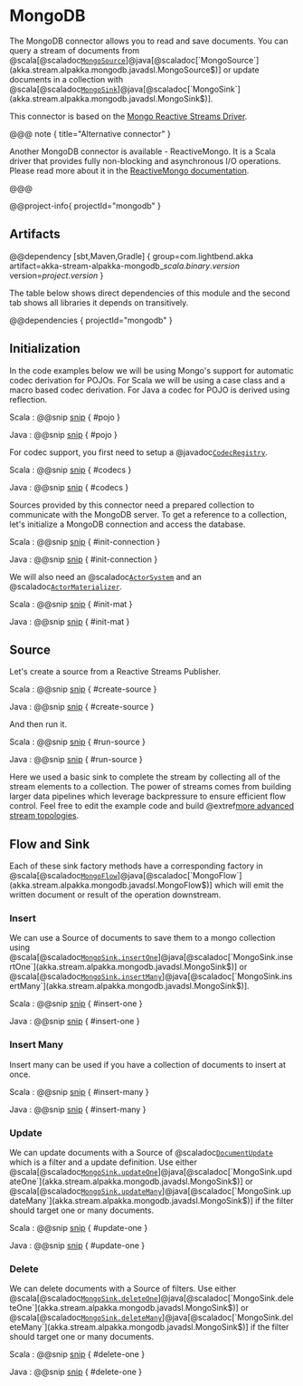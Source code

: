 # MongoDB

The MongoDB connector allows you to read and save documents.
You can query a stream of documents from @scala[@scaladoc[`MongoSource`](akka.stream.alpakka.mongodb.scaladsl.MongoSource$)]@java[@scaladoc[`MongoSource`](akka.stream.alpakka.mongodb.javadsl.MongoSource$)] or update documents in a collection with @scala[@scaladoc[`MongoSink`](akka.stream.alpakka.mongodb.scaladsl.MongoSink$)]@java[@scaladoc[`MongoSink`](akka.stream.alpakka.mongodb.javadsl.MongoSink$)].

This connector is based on the [Mongo Reactive Streams Driver](https://github.com/mongodb/mongo-java-driver-reactivestreams).

@@@ note { title="Alternative connector" }

Another MongoDB connector is available - ReactiveMongo.
It is a Scala driver that provides fully non-blocking and asynchronous I/O operations.
Please read more about it in the [ReactiveMongo documentation](http://reactivemongo.org).

@@@

@@project-info{ projectId="mongodb" }


## Artifacts

@@dependency [sbt,Maven,Gradle] {
  group=com.lightbend.akka
  artifact=akka-stream-alpakka-mongodb_$scala.binary.version$
  version=$project.version$
}

The table below shows direct dependencies of this module and the second tab shows all libraries it depends on transitively.

@@dependencies { projectId="mongodb" }


## Initialization

In the code examples below we will be using Mongo's support for automatic codec derivation for POJOs.
For Scala we will be using a case class and a macro based codec derivation.
For Java a codec for POJO is derived using reflection.

Scala
: @@snip [snip](/mongodb/src/test/scala/docs/scaladsl/MongoSourceSpec.scala) { #pojo }

Java
: @@snip [snip](/mongodb/src/test/java/docs/javadsl/Number.java) { #pojo }

For codec support, you first need to setup a @javadoc[`CodecRegistry`](org.bson.codecs.configuration.CodecRegistry).

Scala
: @@snip [snip](/mongodb/src/test/scala/docs/scaladsl/MongoSourceSpec.scala) { #codecs }

Java
: @@snip [snip](/mongodb/src/test/java/docs/javadsl/MongoSourceTest.java) { #codecs }

Sources provided by this connector need a prepared collection to communicate with the MongoDB server.
To get a reference to a collection, let's initialize a MongoDB connection and access the database.

Scala
: @@snip [snip](/mongodb/src/test/scala/docs/scaladsl/MongoSourceSpec.scala) { #init-connection }

Java
: @@snip [snip](/mongodb/src/test/java/docs/javadsl/MongoSourceTest.java) { #init-connection }

We will also need an @scaladoc[`ActorSystem`](akka.actor.ActorSystem) and an @scaladoc[`ActorMaterializer`](akka.stream.ActorMaterializer).

Scala
: @@snip [snip](/mongodb/src/test/scala/docs/scaladsl/MongoSourceSpec.scala) { #init-mat }

Java
: @@snip [snip](/mongodb/src/test/java/docs/javadsl/MongoSourceTest.java) { #init-mat }


## Source

Let's create a source from a Reactive Streams Publisher.

Scala
: @@snip [snip](/mongodb/src/test/scala/docs/scaladsl/MongoSourceSpec.scala) { #create-source }

Java
: @@snip [snip](/mongodb/src/test/java/docs/javadsl/MongoSourceTest.java) { #create-source }

And then run it.

Scala
: @@snip [snip](/mongodb/src/test/scala/docs/scaladsl/MongoSourceSpec.scala) { #run-source }

Java
: @@snip [snip](/mongodb/src/test/java/docs/javadsl/MongoSourceTest.java) { #run-source }

Here we used a basic sink to complete the stream by collecting all of the stream elements to a collection.
The power of streams comes from building larger data pipelines which leverage backpressure to ensure efficient flow control.
Feel free to edit the example code and build @extref[more advanced stream topologies](akka-docs:scala/stream/stream-introduction).

## Flow and Sink

Each of these sink factory methods have a corresponding factory in @scala[@scaladoc[`MongoFlow`](akka.stream.alpakka.mongodb.scaladsl.MongoFlow$)]@java[@scaladoc[`MongoFlow`](akka.stream.alpakka.mongodb.javadsl.MongoFlow$)] which will emit the written document or result of the operation downstream.

### Insert

We can use a Source of documents to save them to a mongo collection using @scala[@scaladoc[`MongoSink.insertOne`](akka.stream.alpakka.mongodb.scaladsl.MongoSink$)]@java[@scaladoc[`MongoSink.insertOne`](akka.stream.alpakka.mongodb.javadsl.MongoSink$)] or @scala[@scaladoc[`MongoSink.insertMany`](akka.stream.alpakka.mongodb.scaladsl.MongoSink$)]@java[@scaladoc[`MongoSink.insertMany`](akka.stream.alpakka.mongodb.javadsl.MongoSink$)].

Scala
: @@snip [snip](/mongodb/src/test/scala/docs/scaladsl/MongoSinkSpec.scala) { #insert-one }

Java
: @@snip [snip](/mongodb/src/test/java/docs/javadsl/MongoSinkTest.java) { #insert-one }

### Insert Many

Insert many can be used if you have a collection of documents to insert at once.

Scala
: @@snip [snip](/mongodb/src/test/scala/docs/scaladsl/MongoSinkSpec.scala) { #insert-many }

Java
: @@snip [snip](/mongodb/src/test/java/docs/javadsl/MongoSinkTest.java) { #insert-many }

### Update

We can update documents with a Source of @scaladoc[`DocumentUpdate`](akka.stream.alpakka.mongodb.DocumentUpdate) which is a filter and a update definition.
Use either @scala[@scaladoc[`MongoSink.updateOne`](akka.stream.alpakka.mongodb.scaladsl.MongoSink$)]@java[@scaladoc[`MongoSink.updateOne`](akka.stream.alpakka.mongodb.javadsl.MongoSink$)] or @scala[@scaladoc[`MongoSink.updateMany`](akka.stream.alpakka.mongodb.scaladsl.MongoSink$)]@java[@scaladoc[`MongoSink.updateMany`](akka.stream.alpakka.mongodb.javadsl.MongoSink$)] if the filter should target one or many documents.

Scala
: @@snip [snip](/mongodb/src/test/scala/docs/scaladsl/MongoSinkSpec.scala) { #update-one }

Java
: @@snip [snip](/mongodb/src/test/java/docs/javadsl/MongoSinkTest.java) { #update-one }

### Delete

We can delete documents with a Source of filters.
Use either @scala[@scaladoc[`MongoSink.deleteOne`](akka.stream.alpakka.mongodb.scaladsl.MongoSink$)]@java[@scaladoc[`MongoSink.deleteOne`](akka.stream.alpakka.mongodb.javadsl.MongoSink$)] or @scala[@scaladoc[`MongoSink.deleteMany`](akka.stream.alpakka.mongodb.scaladsl.MongoSink$)]@java[@scaladoc[`MongoSink.deleteMany`](akka.stream.alpakka.mongodb.javadsl.MongoSink$)] if the filter should target one or many documents.

Scala
: @@snip [snip](/mongodb/src/test/scala/docs/scaladsl/MongoSinkSpec.scala) { #delete-one }

Java
: @@snip [snip](/mongodb/src/test/java/docs/javadsl/MongoSinkTest.java) { #delete-one }
